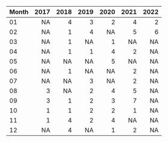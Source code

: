 |Month | 2017| 2018| 2019| 2020| 2021| 2022|
|:-----|----:|----:|----:|----:|----:|----:|
|01    |   NA|    4|    3|    2|    4|    2|
|02    |   NA|    1|    4|   NA|    5|    6|
|03    |   NA|    1|   NA|    1|   NA|   NA|
|04    |   NA|    1|    1|    4|    2|   NA|
|05    |   NA|   NA|   NA|    5|   NA|   NA|
|06    |   NA|    1|   NA|   NA|    2|   NA|
|07    |   NA|   NA|    3|   NA|    2|   NA|
|08    |    3|   NA|    2|    4|    5|   NA|
|09    |    3|    1|    2|    3|    7|   NA|
|10    |    1|    1|    2|    2|    1|   NA|
|11    |    1|    4|    2|    4|   NA|   NA|
|12    |   NA|    4|   NA|    1|    2|   NA|
